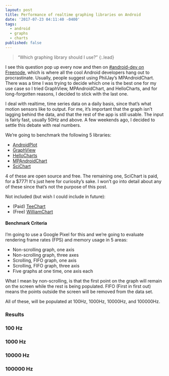 ```yaml
---
layout: post
title: Performance of realtime graphing libraries on Android
date: '2017-07-23 04:11:40 -0400'
tags:
  - android
  - graphs
  - charts
published: false
---
```

> “Which graphing library should I use?”
{:.lead}

I see this question pop up every now and then on [#android-dev on
Freenode](http://irc.lc/freenode/android-dev), which is where all the cool
Android developers hang out to procrastinate. Usually, people suggest using
PhilJay’s MPAndroidChart. There was a time I was trying to decide which one is
the best one for my use case so I tried GraphView, MPAndroidChart, and
HelloCharts, and for long-forgotten reasons, I decided to stick with the last
one.

I deal with realtime, time series data on a daily basis, since that’s what
motion sensors like to output. For me, it’s important that the graph isn’t
lagging behind the data, and that the rest of the app is still usable. The input
is fairly fast, usually 50Hz and above. A few weekends ago, I decided to settle this
debate with real numbers.

We’re going to benchmark the following 5 libraries:

* [AndroidPlot](https://github.com/halfhp/androidplot)
* [GraphView](https://github.com/jjoe64/GraphView)
* [HelloCharts](https://github.com/lecho/hellocharts-android)
* [MPAndroidChart](https://github.com/PhilJay/MPAndroidChart)
* [SciChart](https://www.scichart.com/android-chart-features/)

4 of these are open source and free. The remaining one, SciChart
is paid, for a $777! It's just here for curiosity’s sake. I won’t go into detail
about any of these since that’s not the purpose of this post.

Not included (but wish I could include in future):
* (Paid) [TeeChart](https://www.steema.com/product/java_android#overview)
* (Free) [WilliamChart](https://github.com/diogobernardino/WilliamChart)


#### Benchmark Criteria

I’m going to use a Google Pixel for this and we’re going to evaluate rendering frame
rates (FPS) and memory usage in 5 areas:

* Non-scrolling graph, one axis
* Non-scrolling graph, three axes
* Scrolling, FIFO graph, one axis
* Scrolling, FIFO graph, three axis
* Five graphs at one time, one axis each

What I mean by non-scrolling, is that the first point on the graph will remain
on the screen while the rest is being populated. FIFO (First in first out) means the points outside the screen will be removed from the data set.

All of these, will be populated at 100Hz, 1000Hz, 10000Hz, and 100000Hz.

### Results

### 100 Hz

### 1000 Hz

### 10000 Hz

### 100000 Hz
